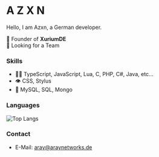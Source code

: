 
# A Z X N

Hello, I am Azxn, a German developer.

🌱 Founder of **XuriumDE**  
👯 Looking for a Team

### Skills
- 👨‍💻 TypeScript, JavaScript, Lua, C, PHP, C#, Java, etc...
- 👁️ CSS, Stylus
- 💽 MySQL, SQL, Mongo

### Languages
![Top Langs](https://github-readme-stats.vercel.app/api/top-langs/?username=anuraghazra&layout=compact)


### Contact
- E-Mail: aray@araynetworks.de





